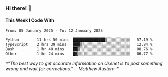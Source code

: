 ### Hi there! 👋

#### This Week I Code With
<!--START_SECTION:waka-->

```txt
From: 05 January 2025 - To: 12 January 2025

Python        11 hrs 50 mins  ██████████████▒░░░░░░░░░░   57.19 %
TypeScript    2 hrs 39 mins   ███▒░░░░░░░░░░░░░░░░░░░░░   12.84 %
Bash          1 hr 48 mins    ██▒░░░░░░░░░░░░░░░░░░░░░░   08.76 %
Other         1 hr 24 mins    █▓░░░░░░░░░░░░░░░░░░░░░░░   06.77 %
```

<!--END_SECTION:waka-->

<!--STARTS_HERE_QUOTE_README-->
<i>❝“The best way to get accurate information on Usenet is to post something wrong and wait for corrections.”— Matthew Austern   ❞</i>
<!--ENDS_HERE_QUOTE_README-->
